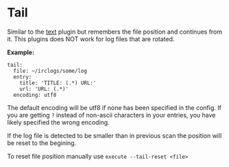 # Tail
Similar to the [text](/Plugins/text) plugin but remembers the file position and continues from it. This plugins does NOT work for log files that are rotated.

**Example:**

```
tail:
  file: ~/irclogs/some/log
  entry:
    title: 'TITLE: (.*) URL:'
    url: 'URL: (.*)'
  encoding: utf8
```

The default encoding will be utf8 if none has been specified in the config. If you are getting `?` instead of non-ascii characters in your entries, you have likely specified the wrong encoding.

If the log file is detected to be smaller than in previous scan the position will be reset to the begining.

To reset file position manually use `execute --tail-reset <file>`